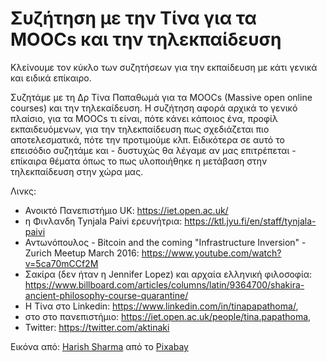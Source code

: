 # Συζήτηση με την Τίνα για τα MOOCs και την τηλεκπαίδευση

Κλείνουμε τον κύκλο των συζητήσεων για την εκπαίδευση με κάτι γενικά και ειδικά επίκαιρο.

Συζητάμε με τη Δρ Τίνα Παπαθωμά για τα MOOCs (Massive open online courses) και την τηλεκαίδευση. Η συζήτηση αφορά αρχικά το γενικό πλαίσιο, για τα MOOCs τι είναι, πότε κάνει κάποιος ένα, προφίλ εκπαιδευόμενων, για την τηλεκπαίδευση πως σχεδιάζεται πιο αποτελεσματικά, πότε την προτιμούμε κλπ. Ειδικότερα σε αυτό το επεισόδιο συζητάμε και - δυστυχώς θα λέγαμε αν μας επιτρέπεται - επίκαιρα θέματα όπως το πως υλοποιήθηκε η μετάβαση στην τηλεκπαίδευση στην χώρα μας.

Λινκς:

- Ανοικτό Πανεπιστήμιο UK: <https://iet.open.ac.uk/>
- η Φινλανδη Tynjala Paivi ερευνήτρια: <https://ktl.jyu.fi/en/staff/tynjala-paivi>
- Αντωνόπουλος - Bitcoin and the coming "Infrastructure Inversion" - Zurich Meetup March 2016: <https://www.youtube.com/watch?v=5ca70mCCf2M>
- Σακίρα (δεν ήταν η Jennifer Lopez) και αρχαία ελληνική φιλοσοφία: <https://www.billboard.com/articles/columns/latin/9364700/shakira-ancient-philosophy-course-quarantine/>
- Η Τίνα στο Linkedin: <https://www.linkedin.com/in/tinapapathoma/>,
- στο στο πανεπιστήμιο: <https://iet.open.ac.uk/people/tina.papathoma>,
- Twitter: <https://twitter.com/aktinaki>

Εικόνα από: <a href="https://pixabay.com/el/users/harishs-3407954/?utm_source=link-attribution&amp;utm_medium=referral&amp;utm_campaign=image&amp;utm_content=3245792">Harish Sharma</a> από το <a href="https://pixabay.com/el/?utm_source=link-attribution&amp;utm_medium=referral&amp;utm_campaign=image&amp;utm_content=3245792">Pixabay</a>
